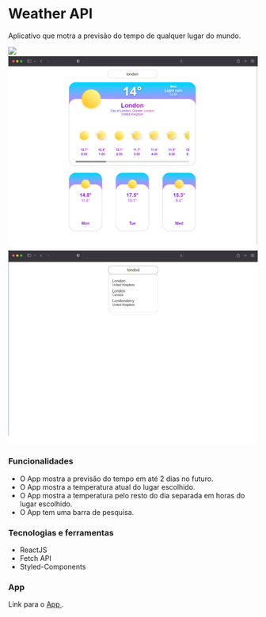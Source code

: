 # Weather API
Aplicativo que motra a previsão do tempo de qualquer lugar do mundo.

<img src="./calcule-tudo.png" />
<img src="./1.png" />
<img src="./2.png" />


### Funcionalidades
<ul>
  <li> O App mostra a previsão do tempo em até 2 dias no futuro. </ li>
  <li> O App mostra a temperatura atual do lugar escolhido. </ li>
  <li> O App mostra a temperatura pelo resto do dia separada em horas do lugar escolhido. </ li>
  <li> O App tem uma barra de pesquisa. </ li>
</ul>

### Tecnologias e ferramentas
<ul>
  <li> ReactJS </ li>
  <li> Fetch API </ li>
  <li> Styled-Components </ li>
</ul>

### App
Link para o <a href="https://weather-api-phi-three.vercel.app/"> App </a>.


 
